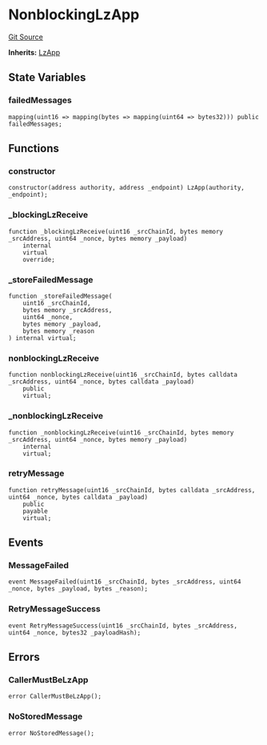 # NonblockingLzApp

[Git Source](https://github.com/manifoldfinance/mevETH2/blob/b0e2069a5fc2dbba164002d348bd88f3539a53df/src/layerZero/lzApp/NonblockingLzApp.sol)

**Inherits:**
[LzApp](/src/layerZero/lzApp/LzApp.sol/abstract.LzApp.md)

## State Variables

### failedMessages

```solidity
mapping(uint16 => mapping(bytes => mapping(uint64 => bytes32))) public failedMessages;
```

## Functions

### constructor

```solidity
constructor(address authority, address _endpoint) LzApp(authority, _endpoint);
```

### \_blockingLzReceive

```solidity
function _blockingLzReceive(uint16 _srcChainId, bytes memory _srcAddress, uint64 _nonce, bytes memory _payload)
    internal
    virtual
    override;
```

### \_storeFailedMessage

```solidity
function _storeFailedMessage(
    uint16 _srcChainId,
    bytes memory _srcAddress,
    uint64 _nonce,
    bytes memory _payload,
    bytes memory _reason
) internal virtual;
```

### nonblockingLzReceive

```solidity
function nonblockingLzReceive(uint16 _srcChainId, bytes calldata _srcAddress, uint64 _nonce, bytes calldata _payload)
    public
    virtual;
```

### \_nonblockingLzReceive

```solidity
function _nonblockingLzReceive(uint16 _srcChainId, bytes memory _srcAddress, uint64 _nonce, bytes memory _payload)
    internal
    virtual;
```

### retryMessage

```solidity
function retryMessage(uint16 _srcChainId, bytes calldata _srcAddress, uint64 _nonce, bytes calldata _payload)
    public
    payable
    virtual;
```

## Events

### MessageFailed

```solidity
event MessageFailed(uint16 _srcChainId, bytes _srcAddress, uint64 _nonce, bytes _payload, bytes _reason);
```

### RetryMessageSuccess

```solidity
event RetryMessageSuccess(uint16 _srcChainId, bytes _srcAddress, uint64 _nonce, bytes32 _payloadHash);
```

## Errors

### CallerMustBeLzApp

```solidity
error CallerMustBeLzApp();
```

### NoStoredMessage

```solidity
error NoStoredMessage();
```
